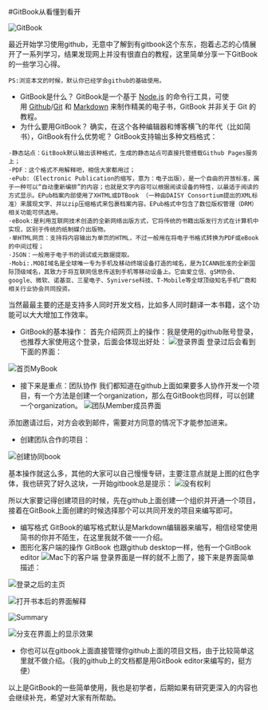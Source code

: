 #GitBook从看懂到看开

![GitBook](http://upload-images.jianshu.io/upload_images/1436895-615269927a549517.png?imageMogr2/auto-orient/strip%7CimageView2/2/w/1240)

最近开始学习使用github，无意中了解到有gitbook这个东东，抱着忐忑的心情展开了一系列学习，结果发现网上并没有很直白的教程，这里简单分享一下GitBook的一些学习心得。
```
PS:浏览本文的时候，默认你已经学会github的基础使用。
```
 * GitBook是什么？
GitBook是一个基于 [Node.js](http://baike.baidu.com/view/3974030.htm) 的命令行工具，可使用 [Github](http://baike.baidu.com/view/3366456.htm)/[Git](http://baike.baidu.com/subview/1531489/12032478.htm) 和 [Markdown](http://baike.baidu.com/view/2311114.htm) 来制作精美的电子书，GitBook 并非关于 Git 的教程。
 * 为什么要用GitBook？
  确实，在这个各种编辑器和博客横飞的年代（比如简书），GitBook有什么优势呢？
GitBook支持输出多种文档格式：
```
·静态站点：GitBook默认输出该种格式，生成的静态站点可直接托管搭载Github Pages服务上；
·PDF：这个格式不用解释吧，相信大家都用过；
·ePub:（Electronic Publication的缩写，意为：电子出版），是一个自由的开放标准，属于一种可以“自动重新编排”的内容；也就是文字内容可以根据阅读设备的特性，以最适于阅读的方式显示。EPub档案内部使用了XHTML或DTBook （一种由DAISY Consortium提出的XML标准）来展现文字、并以zip压缩格式来包裹档案内容。EPub格式中包含了数位版权管理（DRM）相关功能可供选用。
·eBook:是利用互联网技术创造的全新网络出版方式，它将传统的书籍出版发行方式在计算机中实现，区别于传统的纸制媒介出版物。
·单HTML网页：支持将内容输出为单页的HTML，不过一般用在将电子书格式转换为PDF或eBook的中间过程；
·JSON：一般用于电子书的调试或元数据提取。
·Mobi:.MOBI域名是全球唯一专为手机及移动终端设备打造的域名，是为ICANN批准的全新国际顶级域名，其致力于将互联网信息传送到手机等移动设备上。它由爱立信、gSM协会、google、微软、诺基亚、三星电子、Syniverse科技、T-Mobile等全球顶级知名手机厂商和相关行业协会共同投资。
```
当然最最主要的还是支持多人同时开发文档，比如多人同时翻译一本书籍，这个功能可以大大增加工作效率。
 * GitBook的基本操作：
首先介绍网页上的操作：我是使用的github账号登录，也推荐大家使用这个登录，后面会体现出好处：
![登录界面](http://upload-images.jianshu.io/upload_images/1436895-b1111e00dbb07801.png?imageMogr2/auto-orient/strip%7CimageView2/2/w/1240)
登录过后会看到下面的界面：

![首页MyBook](http://upload-images.jianshu.io/upload_images/1436895-7520636d7271a348.png?imageMogr2/auto-orient/strip%7CimageView2/2/w/1240)


 * 接下来是重点：团队协作
    我们都知道在github上面如果要多人协作开发一个项目，有一个方法是创建一个organization，那么在GitBook也同样，可以创建一个organization。
![团队Member成员界面](http://upload-images.jianshu.io/upload_images/1436895-91295b16f1931d09.png?imageMogr2/auto-orient/strip%7CimageView2/2/w/1240)

添加邀请过后，对方会收到邮件，需要对方同意的情况下才能参加进来。
 * 创建团队合作的项目：

![创建协同book](http://upload-images.jianshu.io/upload_images/1436895-93c1c6b8452d2c00.png?imageMogr2/auto-orient/strip%7CimageView2/2/w/1240)
   
基本操作就这么多，其他的大家可以自己慢慢专研，主要注意点就是上图的红色字体，我也研究了好久这块，一开始gitbook总是提示：
![没有权利](http://upload-images.jianshu.io/upload_images/1436895-ae70e85fa07dd928.png?imageMogr2/auto-orient/strip%7CimageView2/2/w/1240)

所以大家要记得创建项目的时候，先在github上面创建一个组织并开通一个项目，接着在GitBook上面创建的时候选择那个可以共同开发的项目来编写即可。

 * 编写格式
   GitBook的编写格式默认是Markdown编辑器来编写，相信经常使用简书的你并不陌生，在这里我就不做一一介绍。
 * 图形化客户端的操作
    GitBook 也跟github desktop一样，他有一个GitBook editor
![Mac下的客户端](http://upload-images.jianshu.io/upload_images/1436895-e8ef04f73340501b.png?imageMogr2/auto-orient/strip%7CimageView2/2/w/1240)
登录界面是一样的就不上图了，接下来是界面简单描述：

![登录之后的主页](http://upload-images.jianshu.io/upload_images/1436895-f2b2be95594d955c.png?imageMogr2/auto-orient/strip%7CimageView2/2/w/1240)


![打开书本后的界面解释](http://upload-images.jianshu.io/upload_images/1436895-3664777a491864c4.png?imageMogr2/auto-orient/strip%7CimageView2/2/w/1240)


![Summary](http://upload-images.jianshu.io/upload_images/1436895-761ac4de5ba8b94d.png?imageMogr2/auto-orient/strip%7CimageView2/2/w/1240)


![分支在界面上的显示效果](http://upload-images.jianshu.io/upload_images/1436895-b5d19724cc2ef724.png?imageMogr2/auto-orient/strip%7CimageView2/2/w/1240)
 
 *  你也可以在gitbook上面直接管理你github上面的项目文档，由于比较简单这里就不做介绍。（我的github上的文档都是用GitBook editor来编写的，挺方便）

以上是GitBook的一些简单使用，我也是初学者，后期如果有研究更深入的内容也会继续补充，希望对大家有所帮助。